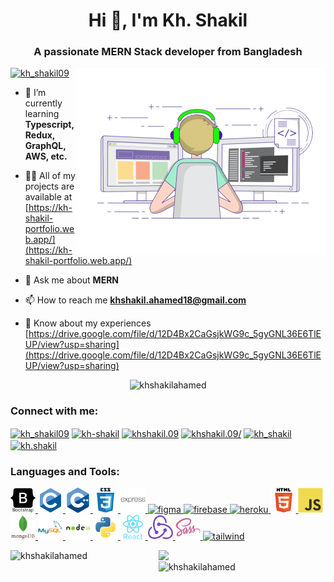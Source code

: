 <h1 align="center">Hi 👋, I'm Kh. Shakil</h1>
<h3 align="center">A passionate MERN Stack developer from Bangladesh</h3>

<img align="right" alt="coding" width="400" src="https://github.com/khshakilahamed/coders-image/blob/main/3.gif?raw=true">



<p align="left"> <a href="https://twitter.com/kh_shakil09" target="blank"><img src="https://img.shields.io/twitter/follow/kh_shakil09?logo=twitter&style=for-the-badge" alt="kh_shakil09" /></a> </p>

- 🌱 I’m currently learning **Typescript, Redux, GraphQL, AWS, etc.**

- 👨‍💻 All of my projects are available at [https://kh-shakil-portfolio.web.app/](https://kh-shakil-portfolio.web.app/)

- 💬 Ask me about **MERN**

- 📫 How to reach me **khshakil.ahamed18@gmail.com**

- 📄 Know about my experiences [https://drive.google.com/file/d/12D4Bx2CaGsjkWG9c_5gyGNL36E6TlEUP/view?usp=sharing](https://drive.google.com/file/d/12D4Bx2CaGsjkWG9c_5gyGNL36E6TlEUP/view?usp=sharing)

<p align="center"> <img src="https://komarev.com/ghpvc/?username=khshakilahamed&label=Profile%20views&color=0e75b6&style=flat" alt="khshakilahamed" /> </p>


<h3 align="left">Connect with me:</h3>
<p align="left">
<a href="https://twitter.com/kh_shakil09" target="blank"><img align="center" src="https://raw.githubusercontent.com/rahuldkjain/github-profile-readme-generator/master/src/images/icons/Social/twitter.svg" alt="kh_shakil09" height="30" width="40" /></a>
<a href="https://linkedin.com/in/kh-shakil" target="blank"><img align="center" src="https://raw.githubusercontent.com/rahuldkjain/github-profile-readme-generator/master/src/images/icons/Social/linked-in-alt.svg" alt="kh-shakil" height="30" width="40" /></a>
<a href="https://fb.com/khshakil.09" target="blank"><img align="center" src="https://raw.githubusercontent.com/rahuldkjain/github-profile-readme-generator/master/src/images/icons/Social/facebook.svg" alt="khshakil.09" height="30" width="40" /></a>
<a href="https://instagram.com/khshakil.09/" target="blank"><img align="center" src="https://raw.githubusercontent.com/rahuldkjain/github-profile-readme-generator/master/src/images/icons/Social/instagram.svg" alt="khshakil.09/" height="30" width="40" /></a>
<a href="https://www.hackerrank.com/kh_shakil" target="blank"><img align="center" src="https://raw.githubusercontent.com/rahuldkjain/github-profile-readme-generator/master/src/images/icons/Social/hackerrank.svg" alt="kh_shakil" height="30" width="40" /></a>
<a href="https://codeforces.com/profile/kh.shakil" target="blank"><img align="center" src="https://raw.githubusercontent.com/rahuldkjain/github-profile-readme-generator/master/src/images/icons/Social/codeforces.svg" alt="kh.shakil" height="30" width="40" /></a>
</p>

<h3 align="left">Languages and Tools:</h3>
<p align="left"> <a href="https://getbootstrap.com" target="_blank" rel="noreferrer"> <img src="https://raw.githubusercontent.com/devicons/devicon/master/icons/bootstrap/bootstrap-plain-wordmark.svg" alt="bootstrap" width="40" height="40"/> </a> <a href="https://www.cprogramming.com/" target="_blank" rel="noreferrer"> <img src="https://raw.githubusercontent.com/devicons/devicon/master/icons/c/c-original.svg" alt="c" width="40" height="40"/> </a> <a href="https://www.w3schools.com/cpp/" target="_blank" rel="noreferrer"> <img src="https://raw.githubusercontent.com/devicons/devicon/master/icons/cplusplus/cplusplus-original.svg" alt="cplusplus" width="40" height="40"/> </a> <a href="https://www.w3schools.com/css/" target="_blank" rel="noreferrer"> <img src="https://raw.githubusercontent.com/devicons/devicon/master/icons/css3/css3-original-wordmark.svg" alt="css3" width="40" height="40"/> </a> <a href="https://expressjs.com" target="_blank" rel="noreferrer"> <img src="https://raw.githubusercontent.com/devicons/devicon/master/icons/express/express-original-wordmark.svg" alt="express" width="40" height="40"/> </a> <a href="https://www.figma.com/" target="_blank" rel="noreferrer"> <img src="https://www.vectorlogo.zone/logos/figma/figma-icon.svg" alt="figma" width="40" height="40"/> </a> <a href="https://firebase.google.com/" target="_blank" rel="noreferrer"> <img src="https://www.vectorlogo.zone/logos/firebase/firebase-icon.svg" alt="firebase" width="40" height="40"/> </a> <a href="https://heroku.com" target="_blank" rel="noreferrer"> <img src="https://www.vectorlogo.zone/logos/heroku/heroku-icon.svg" alt="heroku" width="40" height="40"/> </a> <a href="https://www.w3.org/html/" target="_blank" rel="noreferrer"> <img src="https://raw.githubusercontent.com/devicons/devicon/master/icons/html5/html5-original-wordmark.svg" alt="html5" width="40" height="40"/> </a> <a href="https://developer.mozilla.org/en-US/docs/Web/JavaScript" target="_blank" rel="noreferrer"> <img src="https://raw.githubusercontent.com/devicons/devicon/master/icons/javascript/javascript-original.svg" alt="javascript" width="40" height="40"/> </a> <a href="https://www.mongodb.com/" target="_blank" rel="noreferrer"> <img src="https://raw.githubusercontent.com/devicons/devicon/master/icons/mongodb/mongodb-original-wordmark.svg" alt="mongodb" width="40" height="40"/> </a> <a href="https://www.mysql.com/" target="_blank" rel="noreferrer"> <img src="https://raw.githubusercontent.com/devicons/devicon/master/icons/mysql/mysql-original-wordmark.svg" alt="mysql" width="40" height="40"/> </a> <a href="https://nodejs.org" target="_blank" rel="noreferrer"> <img src="https://raw.githubusercontent.com/devicons/devicon/master/icons/nodejs/nodejs-original-wordmark.svg" alt="nodejs" width="40" height="40"/> </a> <a href="https://www.python.org" target="_blank" rel="noreferrer"> <img src="https://raw.githubusercontent.com/devicons/devicon/master/icons/python/python-original.svg" alt="python" width="40" height="40"/> </a> <a href="https://reactjs.org/" target="_blank" rel="noreferrer"> <img src="https://raw.githubusercontent.com/devicons/devicon/master/icons/react/react-original-wordmark.svg" alt="react" width="40" height="40"/> </a> <a href="https://redux.js.org" target="_blank" rel="noreferrer"> <img src="https://raw.githubusercontent.com/devicons/devicon/master/icons/redux/redux-original.svg" alt="redux" width="40" height="40"/> </a> <a href="https://sass-lang.com" target="_blank" rel="noreferrer"> <img src="https://raw.githubusercontent.com/devicons/devicon/master/icons/sass/sass-original.svg" alt="sass" width="40" height="40"/> </a> <a href="https://tailwindcss.com/" target="_blank" rel="noreferrer"> <img src="https://www.vectorlogo.zone/logos/tailwindcss/tailwindcss-icon.svg" alt="tailwind" width="40" height="40"/> </a> </p>


<p><img align="left" width="47%" src="https://github-readme-stats.vercel.app/api?username=khshakilahamed&show_icons=true&theme=radical" alt="khshakilahamed" /></p>

<img align="left" width="36%" src="https://github-readme-stats.vercel.app/api/top-langs/?username=khshakilahamed&layout=compact" />

<p><img align="center" src="https://github-readme-streak-stats.herokuapp.com/?user=khshakilahamed" alt="khshakilahamed" /></p>

